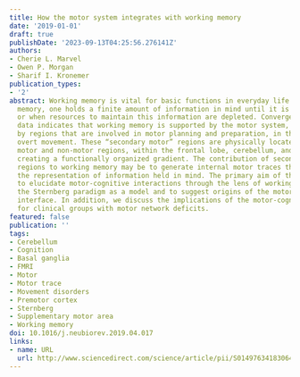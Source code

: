 ```yaml
---
title: How the motor system integrates with working memory
date: '2019-01-01'
draft: true
publishDate: '2023-09-13T04:25:56.276141Z'
authors:
- Cherie L. Marvel
- Owen P. Morgan
- Sharif I. Kronemer
publication_types:
- '2'
abstract: Working memory is vital for basic functions in everyday life. During working
  memory, one holds a finite amount of information in mind until it is no longer required
  or when resources to maintain this information are depleted. Convergence of neuroimaging
  data indicates that working memory is supported by the motor system, and in particular,
  by regions that are involved in motor planning and preparation, in the absence of
  overt movement. These “secondary motor” regions are physically located between primary
  motor and non-motor regions, within the frontal lobe, cerebellum, and basal ganglia,
  creating a functionally organized gradient. The contribution of secondary motor
  regions to working memory may be to generate internal motor traces that reinforce
  the representation of information held in mind. The primary aim of this review is
  to elucidate motor-cognitive interactions through the lens of working memory using
  the Sternberg paradigm as a model and to suggest origins of the motor-cognitive
  interface. In addition, we discuss the implications of the motor-cognitive relationship
  for clinical groups with motor network deficits.
featured: false
publication: ''
tags:
- Cerebellum
- Cognition
- Basal ganglia
- FMRI
- Motor
- Motor trace
- Movement disorders
- Premotor cortex
- Sternberg
- Supplementary motor area
- Working memory
doi: 10.1016/j.neubiorev.2019.04.017
links:
- name: URL
  url: http://www.sciencedirect.com/science/article/pii/S0149763418306468
---
```


